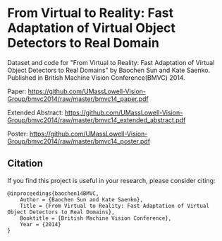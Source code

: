 From Virtual to Reality: Fast Adaptation of Virtual Object Detectors to Real Domain
========

Dataset and code for "From Virtual to Reality: Fast Adaptation of Virtual Object Detectors to Real Domains" by Baochen Sun and Kate Saenko. Published in British Machine Vision Conference(BMVC) 2014.

Paper: https://github.com/UMassLowell-Vision-Group/bmvc2014/raw/master/bmvc14_paper.pdf

Extended Abstract: https://github.com/UMassLowell-Vision-Group/bmvc2014/raw/master/bmvc14_extended_abstract.pdf

Poster: https://github.com/UMassLowell-Vision-Group/bmvc2014/raw/master/bmvc14_poster.pdf

Citation
--------------

If you find this project is useful in your research, please consider citing:

```
@inproceedings{baochen14BMVC,
    Author = {Baochen Sun and Kate Saenko},
    Title = {From Virtual to Reality: Fast Adaptation of Virtual Object Detectors to Real Domains},
    Booktitle = {British Machine Vision Conference},
    Year = {2014}
}
```
